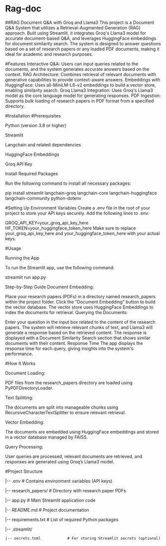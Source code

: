 # Rag-doc

##RAG Document Q&A with Groq and Llama3
This project is a Document Q&A System that utilizes a Retrieval-Augmented Generation (RAG) approach. Built using Streamlit, it integrates Groq's Llama3 model for accurate document-based Q&A, and leverages HuggingFace embeddings for document similarity search. The system is designed to answer questions based on a set of research papers or any loaded PDF documents, making it ideal for academic and research purposes.

#Features
Interactive Q&A: Users can input queries related to the documents, and the system generates accurate answers based on the context.
RAG Architecture: Combines retrieval of relevant documents with generative capabilities to provide context-aware answers.
Embeddings with HuggingFace: Uses all-MiniLM-L6-v2 embeddings to build a vector store, enabling similarity search.
Groq Llama3 Integration: Uses Groq's Llama3 model as the core language model for generating responses.
PDF Ingestion: Supports bulk loading of research papers in PDF format from a specified directory.


#Installation
#Prerequisites

Python (version 3.8 or higher)

Streamlit

Langchain and related dependencies

HuggingFace Embeddings

Groq API Key

Install Required Packages

Run the following command to install all necessary packages:

pip install streamlit langchain-groq langchain-core langchain-huggingface langchain-community python-dotenv

#Setting Up Environment Variables
Create a .env file in the root of your project to store your API keys securely. Add the following lines to .env:

GROQ_API_KEY=your_groq_api_key_here
HF_TOKEN=your_huggingface_token_here
Make sure to replace your_groq_api_key_here and your_huggingface_token_here with your actual keys.


#Usage

Running the App

To run the Streamlit app, use the following command:

streamlit run app.py

Step-by-Step Guide
Document Embedding:

Place your research papers (PDFs) in a directory named research_papers within the project folder.
Click the "Document Embedding" button to build the vector database.
The vector store uses HuggingFace Embeddings to index the documents for retrieval.
Querying the Documents:

Enter your question in the input box related to the content of the research papers.
The system will retrieve relevant chunks of text, and Llama3 will generate a response based on the retrieved content.
The response is displayed with a Document Similarity Search section that shows similar documents with their content.
Response Time
The app displays the response time for each query, giving insights into the system's performance.

#How It Works

Document Loading:

PDF files from the research_papers directory are loaded using PyPDFDirectoryLoader.

Text Splitting:

The documents are split into manageable chunks using RecursiveCharacterTextSplitter to ensure relevant retrieval.

Vector Embedding:

The documents are embedded using HuggingFace embeddings and stored in a vector database managed by FAISS.

Query Processing:

User queries are processed, relevant documents are retrieved, and responses are generated using Groq’s Llama3 model.

#Project Structure

|-- .env                        # Contains environment variables (API keys)

|-- research_papers/            # Directory with research paper PDFs

|-- app.py                      # Main Streamlit application code

|-- README.md                   # Project documentation

|-- requirements.txt            # List of required Python packages

|-- .streamlit/

    |-- secrets.toml            # For storing Streamlit secrets (optional)

